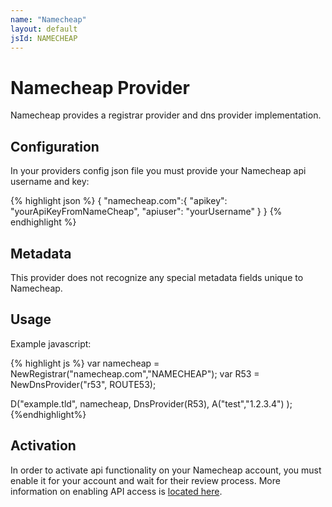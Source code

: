 ```yaml
---
name: "Namecheap"
layout: default
jsId: NAMECHEAP
---
```


# Namecheap Provider

Namecheap provides a registrar provider and dns provider implementation.

## Configuration

In your providers config json file you must provide your Namecheap api
username and key:

{% highlight json %}
{
  "namecheap.com":{
    "apikey": "yourApiKeyFromNameCheap",
    "apiuser": "yourUsername"
  }
}
{% endhighlight %}

## Metadata

This provider does not recognize any special metadata fields unique to
Namecheap.

## Usage

Example javascript:

{% highlight js %}
var namecheap = NewRegistrar("namecheap.com","NAMECHEAP");
var R53 = NewDnsProvider("r53", ROUTE53);

D("example.tld", namecheap, DnsProvider(R53),
    A("test","1.2.3.4")
);
{%endhighlight%}

## Activation

In order to activate api functionality on your Namecheap account, you must
enable it for your account and wait for their review process. More information
on enabling API access is [located
here](https://www.namecheap.com/support/api/intro.aspx).
